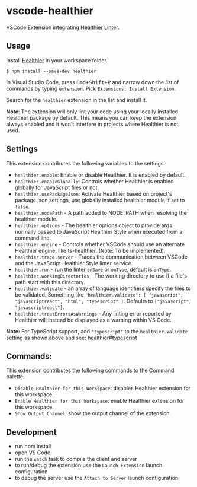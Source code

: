 # vscode-healthier

VSCode Extension integrating [Healthier Linter](https://github.com/KidkArolis/healthier).

## Usage

Install [Healthier](https://github.com/KidkArolis/healthier) in your workspace folder.

```
$ npm install --save-dev healthier
```

In Visual Studio Code, press <kbd>Cmd+Shift+P</kbd> and narrow down the list of commands by typing `extension`. Pick `Extensions: Install Extension`.

Search for the `healthier` extension in the list and install it.

**Note**: The extension will only lint your code using your locally installed Healthier package by default. This means you can keep the extension always enabled and it won't interfere in projects where Healthier is not used.

## Settings

This extension contributes the following variables to the settings.

- `healthier.enable`: Enable or disable Healthier. It is enabled by default.
- `healthier.enableGlobally`: Controls whether Healthier is enabled globally for JavaScript files or not.
- `healthier.usePackageJson`: Activate Healthier based on project's package.json settings, use globally installed healthier module if set to `false`.
- `healthier.nodePath` - A path added to NODE_PATH when resolving the healthier module.
- `healthier.options` - The healthier options object to provide args normally passed to JavaScript Healthier Style when executed from a command line.
- `healthier.engine` - Controls whether VSCode should use an alternate Healthier engine, like ts-healthier. (Note: To be implemented).
- `healthier.trace.server` - Traces the communication between VSCode and the JavaScript Healthier Style linter service.
- `healthier.run` - run the linter `onSave` or `onType`, default is `onType`.
- `healthier.workingDirectories` - The working directory to use if a file's path start with this directory.
- `healthier.validate` - an array of language identifiers specify the files to be validated. Something like `"healthier.validate": [ "javascript", "javascriptreact", "html", "typescript" ]`. Defaults to `["javascript", "javascriptreact"]`.
- `healthier.treatErrorsAsWarnings` - Any linting error reported by Healthier will instead be displayed as a warning within VS Code.

**Note:** For TypeScript support, add `"typescript"` to the `healthier.validate` setting as shown above and see: [healthier#typescript](https://github.com/KidkArolis/healthier#typescript)

## Commands:

This extension contributes the following commands to the Command palette.

- `Disable Healthier for this Workspace`: disables Healthier extension for this workspace.
- `Enable Healthier for this Workspace`: enable Healthier extension for this workspace.
- `Show Output Channel`: show the output channel of the extension.

## Development

- run npm install
- open VS Code
- run the `watch` task to compile the client and server
- to run/debug the extension use the `Launch Extension` launch configuration
- to debug the server use the `Attach to Server` launch configuration
